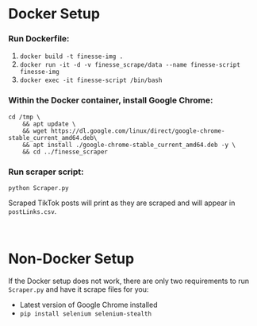 # Docker Setup

### Run Dockerfile:
1. `docker build -t finesse-img .`
2. `docker run -it -d -v finesse_scrape/data --name finesse-script finesse-img`
3. `docker exec -it finesse-script /bin/bash`

### Within the Docker container, install Google Chrome:
    cd /tmp \
        && apt update \
        && wget https://dl.google.com/linux/direct/google-chrome-stable_current_amd64.deb\
        && apt install ./google-chrome-stable_current_amd64.deb -y \
        && cd ../finesse_scraper

### Run scraper script:
`python Scraper.py`

Scraped TikTok posts will print as they are scraped and will appear in `postLinks.csv`.

</br>

# Non-Docker Setup
If the Docker setup does not work, there are only two requirements to run `Scraper.py` and have it scrape files for you:
- Latest version of Google Chrome installed
- `pip install selenium selenium-stealth`
